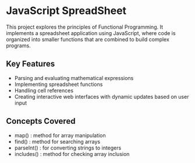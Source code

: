 # JavaScript SpreadSheet

This project explores the principles of Functional Programming. 
It implements a spreadsheet application using JavaScript, 
where code is organized into smaller functions that are combined to build complex programs.

## Key Features
- Parsing and evaluating mathematical expressions
- Implementing spreadsheet functions
- Handling cell references
- Creating interactive web interfaces with dynamic updates based on user input

## Concepts Covered
- map()  : method for array manipulation
- find() : method for searching arrays
- parseInt() : for converting strings to integers
- includes() : method for checking array inclusion

